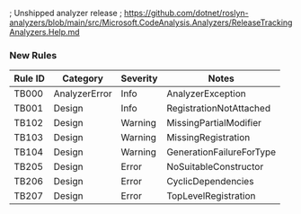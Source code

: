 ﻿; Unshipped analyzer release
; https://github.com/dotnet/roslyn-analyzers/blob/main/src/Microsoft.CodeAnalysis.Analyzers/ReleaseTrackingAnalyzers.Help.md
### New Rules

Rule ID | Category | Severity | Notes
--------|----------|----------|-------
TB000 | AnalyzerError | Info | AnalyzerException
TB001 | Design | Info | RegistrationNotAttached
TB102 | Design | Warning | MissingPartialModifier
TB103 | Design | Warning | MissingRegistration
TB104 | Design | Warning | GenerationFailureForType
TB205 | Design | Error | NoSuitableConstructor
TB206 | Design | Error | CyclicDependencies
TB207 | Design | Error | TopLevelRegistration